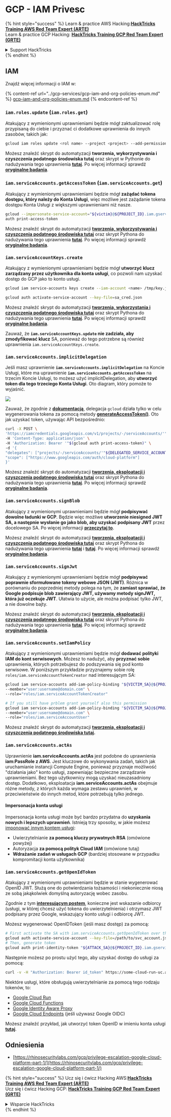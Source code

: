 # GCP - IAM Privesc

{% hint style="success" %}
Learn & practice AWS Hacking:<img src="../../../.gitbook/assets/image (1) (1) (1).png" alt="" data-size="line">[**HackTricks Training AWS Red Team Expert (ARTE)**](https://training.hacktricks.xyz/courses/arte)<img src="../../../.gitbook/assets/image (1) (1) (1).png" alt="" data-size="line">\
Learn & practice GCP Hacking: <img src="../../../.gitbook/assets/image (2).png" alt="" data-size="line">[**HackTricks Training GCP Red Team Expert (GRTE)**<img src="../../../.gitbook/assets/image (2).png" alt="" data-size="line">](https://training.hacktricks.xyz/courses/grte)

<details>

<summary>Support HackTricks</summary>

* Check the [**subscription plans**](https://github.com/sponsors/carlospolop)!
* **Join the** 💬 [**Discord group**](https://discord.gg/hRep4RUj7f) or the [**telegram group**](https://t.me/peass) or **follow** us on **Twitter** 🐦 [**@hacktricks\_live**](https://twitter.com/hacktricks_live)**.**
* **Share hacking tricks by submitting PRs to the** [**HackTricks**](https://github.com/carlospolop/hacktricks) and [**HackTricks Cloud**](https://github.com/carlospolop/hacktricks-cloud) github repos.

</details>
{% endhint %}

## IAM

Znajdź więcej informacji o IAM w:

{% content-ref url="../gcp-services/gcp-iam-and-org-policies-enum.md" %}
[gcp-iam-and-org-policies-enum.md](../gcp-services/gcp-iam-and-org-policies-enum.md)
{% endcontent-ref %}

### `iam.roles.update` (`iam.roles.get`)

Atakujący z wymienionymi uprawnieniami będzie mógł zaktualizować rolę przypisaną do ciebie i przyznać ci dodatkowe uprawnienia do innych zasobów, takich jak:
```bash
gcloud iam roles update <rol name> --project <project> --add-permissions <permission>
```
Możesz znaleźć skrypt do automatyzacji **tworzenia, wykorzystywania i czyszczenia podatnego środowiska tutaj** oraz skrypt w Pythonie do nadużywania tego uprawnienia [**tutaj**](https://github.com/RhinoSecurityLabs/GCP-IAM-Privilege-Escalation/blob/master/ExploitScripts/iam.roles.update.py). Po więcej informacji sprawdź [**oryginalne badania**](https://rhinosecuritylabs.com/gcp/privilege-escalation-google-cloud-platform-part-1/).

### `iam.serviceAccounts.getAccessToken` (`iam.serviceAccounts.get`)

Atakujący z wymienionymi uprawnieniami będzie mógł **zażądać tokena dostępu, który należy do Konta Usługi**, więc możliwe jest zażądanie tokena dostępu Konta Usługi z większymi uprawnieniami niż nasze.
```bash
gcloud --impersonate-service-account="${victim}@${PROJECT_ID}.iam.gserviceaccount.com" \
auth print-access-token
```
Możesz znaleźć skrypt do automatyzacji [**tworzenia, wykorzystywania i czyszczenia podatnego środowiska tutaj**](https://github.com/carlospolop/gcp_privesc_scripts/blob/main/tests/4-iam.serviceAccounts.getAccessToken.sh) oraz skrypt Pythona do nadużywania tego uprawnienia [**tutaj**](https://github.com/RhinoSecurityLabs/GCP-IAM-Privilege-Escalation/blob/master/ExploitScripts/iam.serviceAccounts.getAccessToken.py). Po więcej informacji sprawdź [**oryginalne badania**](https://rhinosecuritylabs.com/gcp/privilege-escalation-google-cloud-platform-part-1/).

### `iam.serviceAccountKeys.create`

Atakujący z wymienionymi uprawnieniami będzie mógł **utworzyć klucz zarządzany przez użytkownika dla konta usługi**, co pozwoli nam uzyskać dostęp do GCP jako to konto usługi.
```bash
gcloud iam service-accounts keys create --iam-account <name> /tmp/key.json

gcloud auth activate-service-account --key-file=sa_cred.json
```
Możesz znaleźć skrypt do automatyzacji [**tworzenia, wykorzystania i czyszczenia podatnego środowiska tutaj**](https://github.com/carlospolop/gcp_privesc_scripts/blob/main/tests/3-iam.serviceAccountKeys.create.sh) oraz skrypt Pythona do nadużywania tego uprawnienia [**tutaj**](https://github.com/RhinoSecurityLabs/GCP-IAM-Privilege-Escalation/blob/master/ExploitScripts/iam.serviceAccountKeys.create.py). Po więcej informacji sprawdź [**oryginalne badania**](https://rhinosecuritylabs.com/gcp/privilege-escalation-google-cloud-platform-part-1/).

Zauważ, że **`iam.serviceAccountKeys.update` nie zadziała, aby zmodyfikować klucz** SA, ponieważ do tego potrzebne są również uprawnienia `iam.serviceAccountKeys.create`.

### `iam.serviceAccounts.implicitDelegation`

Jeśli masz uprawnienie **`iam.serviceAccounts.implicitDelegation`** na Koncie Usługi, które ma uprawnienie **`iam.serviceAccounts.getAccessToken`** na trzecim Koncie Usługi, to możesz użyć implicitDelegation, aby **utworzyć token dla tego trzeciego Konta Usługi**. Oto diagram, który pomoże to wyjaśnić.

![](https://rhinosecuritylabs.com/wp-content/uploads/2020/04/image2-500x493.png)

Zauważ, że zgodnie z [**dokumentacją**](https://cloud.google.com/iam/docs/understanding-service-accounts), delegacja `gcloud` działa tylko w celu wygenerowania tokena za pomocą metody [**generateAccessToken()**](https://cloud.google.com/iam/credentials/reference/rest/v1/projects.serviceAccounts/generateAccessToken). Oto jak uzyskać token, używając API bezpośrednio:
```bash
curl -X POST \
'https://iamcredentials.googleapis.com/v1/projects/-/serviceAccounts/'"${TARGET_SERVICE_ACCOUNT}"':generateAccessToken' \
-H 'Content-Type: application/json' \
-H 'Authorization: Bearer '"$(gcloud auth print-access-token)" \
-d '{
"delegates": ["projects/-/serviceAccounts/'"${DELEGATED_SERVICE_ACCOUNT}"'"],
"scope": ["https://www.googleapis.com/auth/cloud-platform"]
}'
```
Możesz znaleźć skrypt do automatyzacji [**tworzenia, eksploatacji i czyszczenia podatnego środowiska tutaj**](https://github.com/carlospolop/gcp_privesc_scripts/blob/main/tests/5-iam.serviceAccounts.implicitDelegation.sh) oraz skrypt Pythona do nadużywania tego uprawnienia [**tutaj**](https://github.com/RhinoSecurityLabs/GCP-IAM-Privilege-Escalation/blob/master/ExploitScripts/iam.serviceAccounts.implicitDelegation.py). Po więcej informacji sprawdź [**oryginalne badania**](https://rhinosecuritylabs.com/gcp/privilege-escalation-google-cloud-platform-part-1/).

### `iam.serviceAccounts.signBlob`

Atakujący z wymienionymi uprawnieniami będzie mógł **podpisywać dowolne ładunki w GCP**. Będzie więc możliwe **utworzenie niesigned JWT SA, a następnie wysłanie go jako blob, aby uzyskać podpisany JWT** przez docelowego SA. Po więcej informacji [**przeczytaj to**](https://medium.com/google-cloud/using-serviceaccountactor-iam-role-for-account-impersonation-on-google-cloud-platform-a9e7118480ed).

Możesz znaleźć skrypt do automatyzacji [**tworzenia, eksploatacji i czyszczenia podatnego środowiska tutaj**](https://github.com/carlospolop/gcp_privesc_scripts/blob/main/tests/6-iam.serviceAccounts.signBlob.sh) oraz skrypt Pythona do nadużywania tego uprawnienia [**tutaj**](https://github.com/RhinoSecurityLabs/GCP-IAM-Privilege-Escalation/blob/master/ExploitScripts/iam.serviceAccounts.signBlob-accessToken.py) i [**tutaj**](https://github.com/RhinoSecurityLabs/GCP-IAM-Privilege-Escalation/blob/master/ExploitScripts/iam.serviceAccounts.signBlob-gcsSignedUrl.py). Po więcej informacji sprawdź [**oryginalne badania**](https://rhinosecuritylabs.com/gcp/privilege-escalation-google-cloud-platform-part-1/).

### `iam.serviceAccounts.signJwt`

Atakujący z wymienionymi uprawnieniami będzie mógł **podpisywać poprawnie sformułowane tokeny webowe JSON (JWT)**. Różnica w porównaniu do poprzedniej metody polega na tym, że **zamiast sprawiać, że Google podpisuje blob zawierający JWT, używamy metody signJWT, która już oczekuje JWT**. Ułatwia to użycie, ale można podpisać tylko JWT, a nie dowolne bajty.

Możesz znaleźć skrypt do automatyzacji [**tworzenia, eksploatacji i czyszczenia podatnego środowiska tutaj**](https://github.com/carlospolop/gcp_privesc_scripts/blob/main/tests/7-iam.serviceAccounts.signJWT.sh) oraz skrypt Pythona do nadużywania tego uprawnienia [**tutaj**](https://github.com/RhinoSecurityLabs/GCP-IAM-Privilege-Escalation/blob/master/ExploitScripts/iam.serviceAccounts.signJWT.py). Po więcej informacji sprawdź [**oryginalne badania**](https://rhinosecuritylabs.com/gcp/privilege-escalation-google-cloud-platform-part-1/).

### `iam.serviceAccounts.setIamPolicy` <a href="#iam.serviceaccounts.setiampolicy" id="iam.serviceaccounts.setiampolicy"></a>

Atakujący z wymienionymi uprawnieniami będzie mógł **dodawać polityki IAM do kont serwisowych**. Możesz to nadużyć, aby **przyznać sobie** uprawnienia, których potrzebujesz do podszywania się pod konto serwisowe. W poniższym przykładzie przyznajemy sobie rolę `roles/iam.serviceAccountTokenCreator` nad interesującym SA:
```bash
gcloud iam service-accounts add-iam-policy-binding "${VICTIM_SA}@${PROJECT_ID}.iam.gserviceaccount.com" \
--member="user:username@domain.com" \
--role="roles/iam.serviceAccountTokenCreator"

# If you still have prblem grant yourself also this permission
gcloud iam service-accounts add-iam-policy-binding "${VICTIM_SA}@${PROJECT_ID}.iam.gserviceaccount.com" \ \
--member="user:username@domain.com" \
--role="roles/iam.serviceAccountUser"
```
Możesz znaleźć skrypt do automatyzacji [**tworzenia, eksploatacji i czyszczenia podatnego środowiska tutaj**](https://github.com/carlospolop/gcp_privesc_scripts/blob/main/tests/d-iam.serviceAccounts.setIamPolicy.sh)**.**

### `iam.serviceAccounts.actAs`

Uprawnienie **iam.serviceAccounts.actAs** jest podobne do uprawnienia **iam:PassRole z AWS**. Jest kluczowe do wykonywania zadań, takich jak uruchamianie instancji Compute Engine, ponieważ przyznaje możliwość "działania jako" konto usługi, zapewniając bezpieczne zarządzanie uprawnieniami. Bez tego użytkownicy mogą uzyskać nieuzasadniony dostęp. Dodatkowo, eksploatacja **iam.serviceAccounts.actAs** obejmuje różne metody, z których każda wymaga zestawu uprawnień, w przeciwieństwie do innych metod, które potrzebują tylko jednego.

#### Impersonacja konta usługi <a href="#service-account-impersonation" id="service-account-impersonation"></a>

Impersonacja konta usługi może być bardzo przydatna do **uzyskania nowych i lepszych uprawnień**. Istnieją trzy sposoby, w jakie możesz [imponować innym kontem usługi](https://cloud.google.com/iam/docs/understanding-service-accounts#impersonating_a_service_account):

* Uwierzytelnianie **za pomocą kluczy prywatnych RSA** (omówione powyżej)
* Autoryzacja **za pomocą polityk Cloud IAM** (omówione tutaj)
* **Wdrażanie zadań w usługach GCP** (bardziej stosowane w przypadku kompromitacji konta użytkownika)

### `iam.serviceAccounts.getOpenIdToken`

Atakujący z wymienionymi uprawnieniami będzie w stanie wygenerować OpenID JWT. Służą one do potwierdzania tożsamości i niekoniecznie niosą ze sobą jakąkolwiek domyślną autoryzację wobec zasobu.

Zgodnie z tym [**interesującym postem**](https://medium.com/google-cloud/authenticating-using-google-openid-connect-tokens-e7675051213b), konieczne jest wskazanie odbiorcy (usługi, w której chcesz użyć tokena do uwierzytelnienia) i otrzymasz JWT podpisany przez Google, wskazujący konto usługi i odbiorcę JWT.

Możesz wygenerować OpenIDToken (jeśli masz dostęp) za pomocą:
```bash
# First activate the SA with iam.serviceAccounts.getOpenIdToken over the other SA
gcloud auth activate-service-account --key-file=/path/to/svc_account.json
# Then, generate token
gcloud auth print-identity-token "${ATTACK_SA}@${PROJECT_ID}.iam.gserviceaccount.com" --audiences=https://example.com
```
Następnie możesz po prostu użyć tego, aby uzyskać dostęp do usługi za pomocą:
```bash
curl -v -H "Authorization: Bearer id_token" https://some-cloud-run-uc.a.run.app
```
Niektóre usługi, które obsługują uwierzytelnianie za pomocą tego rodzaju tokenów, to:

* [Google Cloud Run](https://cloud.google.com/run/)
* [Google Cloud Functions](https://cloud.google.com/functions/docs/)
* [Google Identity Aware Proxy](https://cloud.google.com/iap/docs/authentication-howto)
* [Google Cloud Endpoints](https://cloud.google.com/endpoints/docs/openapi/authenticating-users-google-id) (jeśli używasz Google OIDC)

Możesz znaleźć przykład, jak utworzyć token OpenID w imieniu konta usługi [**tutaj**](https://github.com/carlospolop-forks/GCP-IAM-Privilege-Escalation/blob/master/ExploitScripts/iam.serviceAccounts.getOpenIdToken.py).

## Odniesienia

* [https://rhinosecuritylabs.com/gcp/privilege-escalation-google-cloud-platform-part-1/](https://rhinosecuritylabs.com/gcp/privilege-escalation-google-cloud-platform-part-1/)

{% hint style="success" %}
Ucz się i ćwicz Hacking AWS:<img src="../../../.gitbook/assets/image (1) (1) (1).png" alt="" data-size="line">[**HackTricks Training AWS Red Team Expert (ARTE)**](https://training.hacktricks.xyz/courses/arte)<img src="../../../.gitbook/assets/image (1) (1) (1).png" alt="" data-size="line">\
Ucz się i ćwicz Hacking GCP: <img src="../../../.gitbook/assets/image (2).png" alt="" data-size="line">[**HackTricks Training GCP Red Team Expert (GRTE)**<img src="../../../.gitbook/assets/image (2).png" alt="" data-size="line">](https://training.hacktricks.xyz/courses/grte)

<details>

<summary>Wsparcie HackTricks</summary>

* Sprawdź [**plany subskrypcyjne**](https://github.com/sponsors/carlospolop)!
* **Dołącz do** 💬 [**grupy Discord**](https://discord.gg/hRep4RUj7f) lub [**grupy telegramowej**](https://t.me/peass) lub **śledź** nas na **Twitterze** 🐦 [**@hacktricks\_live**](https://twitter.com/hacktricks_live)**.**
* **Podziel się sztuczkami hackingowymi, przesyłając PR-y do** [**HackTricks**](https://github.com/carlospolop/hacktricks) i [**HackTricks Cloud**](https://github.com/carlospolop/hacktricks-cloud) repozytoriów github.

</details>
{% endhint %}
